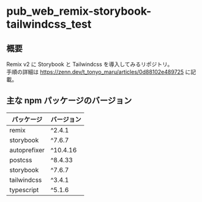 # pub_web_remix-storybook-tailwindcss_test

## 概要

Remix v2 に Storybook と Tailwindcss を導入してみるリポジトリ。  
手順の詳細は https://zenn.dev/t_tonyo_maru/articles/0d88102e489725 に記載。

## 主な npm パッケージのバージョン

| パッケージ   | バージョン |
| ------------ | ---------- |
| remix        | ^2.4.1     |
| storybook    | ^7.6.7     |
| autoprefixer | ^10.4.16   |
| postcss      | ^8.4.33    |
| storybook    | ^7.6.7     |
| tailwindcss  | ^3.4.1     |
| typescript   | ^5.1.6     |
